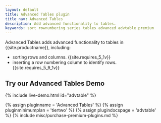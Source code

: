 ```yaml
---
layout: default
title: Advanced Tables plugin
title_nav: Advanced Tables
description: Add advanced functionality to tables.
keywords: sort rownumbering series tables advanced advtable premium
---
```




Advanced Tables adds advanced functionality to tables in {{site.productname}}, including:

* sorting rows and columns. {{site.requires_5_1v}}
* inserting a row numbering column to identify rows. {{site.requires_5_9_1v}}

## Try our Advanced Tables Demo

{% include live-demo.html id="advtable" %}

{% assign pluginname = 'Advanced Tables' %}
{% assign pluginminimumplan = 'tiertwo' %}
{% assign plugindocspage = 'advtable' %}
{% include misc/purchase-premium-plugins.md %}
